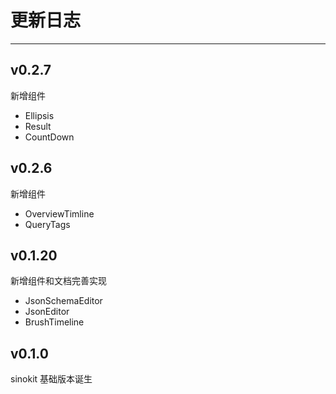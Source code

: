 # 更新日志

---

## v0.2.7

新增组件

- Ellipsis
- Result
- CountDown

## v0.2.6

新增组件

- OverviewTimline
- QueryTags

## v0.1.20

新增组件和文档完善实现

- JsonSchemaEditor
- JsonEditor
- BrushTimeline

## v0.1.0

sinokit 基础版本诞生
